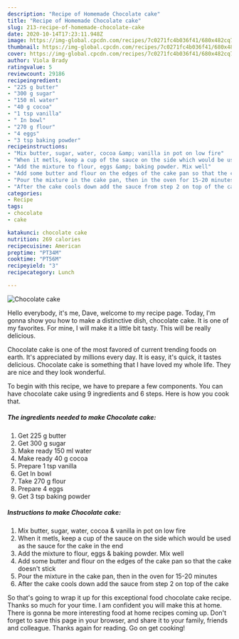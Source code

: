 ```yaml
---
description: "Recipe of Homemade Chocolate cake"
title: "Recipe of Homemade Chocolate cake"
slug: 213-recipe-of-homemade-chocolate-cake
date: 2020-10-14T17:23:11.948Z
image: https://img-global.cpcdn.com/recipes/7c0271fc4b036f41/680x482cq70/chocolate-cake-recipe-main-photo.jpg
thumbnail: https://img-global.cpcdn.com/recipes/7c0271fc4b036f41/680x482cq70/chocolate-cake-recipe-main-photo.jpg
cover: https://img-global.cpcdn.com/recipes/7c0271fc4b036f41/680x482cq70/chocolate-cake-recipe-main-photo.jpg
author: Viola Brady
ratingvalue: 5
reviewcount: 29186
recipeingredient:
- "225 g butter"
- "300 g sugar"
- "150 ml water"
- "40 g cocoa"
- "1 tsp vanilla"
- " In bowl"
- "270 g flour"
- "4 eggs"
- "3 tsp baking powder"
recipeinstructions:
- "Mix butter, sugar, water, cocoa &amp; vanilla in pot on low fire"
- "When it metls, keep a cup of the sauce on the side which would be used as the sauce for the cake in the end"
- "Add the mixture to flour, eggs &amp; baking powder. Mix well"
- "Add some butter and flour on the edges of the cake pan so that the cake doesn&#39;t stick"
- "Pour the mixture in the cake pan, then in the oven for 15-20 minutes"
- "After the cake cools down add the sauce from step 2 on top of the cake"
categories:
- Recipe
tags:
- chocolate
- cake

katakunci: chocolate cake 
nutrition: 269 calories
recipecuisine: American
preptime: "PT34M"
cooktime: "PT56M"
recipeyield: "3"
recipecategory: Lunch

---
```



![Chocolate cake](https://img-global.cpcdn.com/recipes/7c0271fc4b036f41/680x482cq70/chocolate-cake-recipe-main-photo.jpg)

Hello everybody, it's me, Dave, welcome to my recipe page. Today, I'm gonna show you how to make a distinctive dish, chocolate cake. It is one of my favorites. For mine, I will make it a little bit tasty. This will be really delicious.



Chocolate cake is one of the most favored of current trending foods on earth. It's appreciated by millions every day. It is easy, it's quick, it tastes delicious. Chocolate cake is something that I have loved my whole life. They are nice and they look wonderful.


To begin with this recipe, we have to prepare a few components. You can have chocolate cake using 9 ingredients and 6 steps. Here is how you cook that.

<!--inarticleads1-->

##### The ingredients needed to make Chocolate cake:

1. Get 225 g butter
1. Get 300 g sugar
1. Make ready 150 ml water
1. Make ready 40 g cocoa
1. Prepare 1 tsp vanilla
1. Get  In bowl
1. Take 270 g flour
1. Prepare 4 eggs
1. Get 3 tsp baking powder




<!--inarticleads2-->

##### Instructions to make Chocolate cake:

1. Mix butter, sugar, water, cocoa &amp; vanilla in pot on low fire
1. When it metls, keep a cup of the sauce on the side which would be used as the sauce for the cake in the end
1. Add the mixture to flour, eggs &amp; baking powder. Mix well
1. Add some butter and flour on the edges of the cake pan so that the cake doesn&#39;t stick
1. Pour the mixture in the cake pan, then in the oven for 15-20 minutes
1. After the cake cools down add the sauce from step 2 on top of the cake




So that's going to wrap it up for this exceptional food chocolate cake recipe. Thanks so much for your time. I am confident you will make this at home. There is gonna be more interesting food at home recipes coming up. Don't forget to save this page in your browser, and share it to your family, friends and colleague. Thanks again for reading. Go on get cooking!

